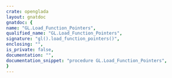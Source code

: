 ```yaml
---
crate: openglada
layout: gnatdoc
gnatdoc: {
name: "GL.Load_Function_Pointers",
qualified_name: "GL.Load_Function_Pointers",
signature: "gl().load_function_pointers()",
enclosing: "",
is_private: false,
documentation: "",
documentation_snippet: "procedure GL.Load_Function_Pointers",
}
---
```

